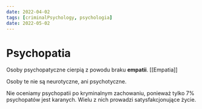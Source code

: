 ```yaml
---
date: 2022-04-02
tags: [criminalPsychology, psychologia]
date: 2022-05-02
---
```

# Psychopatia

Osoby psychopatyczne cierpią z powodu braku **empatii**.  [[Empatia]]

Osoby te nie są neurotyczne, ani psychotyczne. 

Nie oceniamy psychopatii po kryminalnym zachowaniu, ponieważ tylko 7% psychopatów jest karanych. Wielu z nich prowadzi satysfakcjonujące życie.